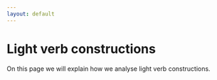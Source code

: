 ```yaml
---
layout: default
---
```

# Light verb constructions

On this page we will explain how we analyse light verb constructions.
